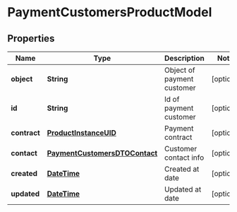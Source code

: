 
# PaymentCustomersProductModel

## Properties
Name | Type | Description | Notes
------------ | ------------- | ------------- | -------------
**object** | **String** | Object of payment customer |  [optional]
**id** | **String** | Id of payment customer |  [optional]
**contract** | [**ProductInstanceUID**](ProductInstanceUID.md) | Payment contract |  [optional]
**contact** | [**PaymentCustomersDTOContact**](PaymentCustomersDTOContact.md) | Customer contact info |  [optional]
**created** | [**DateTime**](DateTime.md) | Created at date |  [optional]
**updated** | [**DateTime**](DateTime.md) | Updated at date |  [optional]



